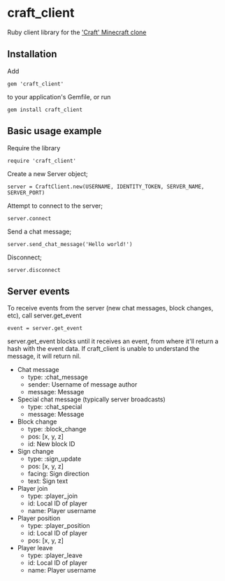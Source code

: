 # craft_client
Ruby client library for the ['Craft' Minecraft clone](https://github.com/fogleman/Craft)

## Installation
Add

    gem 'craft_client'

to your application's Gemfile, or run

    gem install craft_client

## Basic usage example
Require the library

    require 'craft_client'

Create a new Server object;

    server = CraftClient.new(USERNAME, IDENTITY_TOKEN, SERVER_NAME, SERVER_PORT)

Attempt to connect to the server;

    server.connect

Send a chat message;

    server.send_chat_message('Hello world!')

Disconnect;

    server.disconnect

## Server events
To receive events from the server (new chat messages, block changes, etc), call server.get_event

    event = server.get_event

server.get_event blocks until it receives an event, from where it'll return a hash with the event data. If craft_client is unable to understand the message, it will return nil.

* Chat message
  - type: :chat_message
  - sender: Username of message author
  - message: Message
* Special chat message (typically server broadcasts)
  - type: :chat_special
  - message: Message
* Block change
  - type: :block_change
  - pos: [x, y, z]
  - id: New block ID
* Sign change
  - type: :sign_update
  - pos: [x, y, z]
  - facing: Sign direction
  - text: Sign text
* Player join
  - type: :player_join
  - id: Local ID of player
  - name: Player username
* Player position
  - type: :player_position
  - id: Local ID of player
  - pos: [x, y, z]
* Player leave
  - type: :player_leave
  - id: Local ID of player
  - name: Player username
